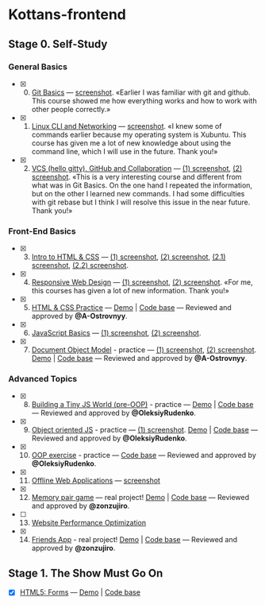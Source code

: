 # Kottans-frontend

## Stage 0. Self-Study

### General Basics
- [x] 0. [Git Basics](https://github.com/kottans/frontend/blob/master/tasks/git-intro.md) — [screenshot](https://raw.githubusercontent.com/alexdefender/kottans-frontend/master/git_basics/Screenshot_2018-12-08_06-42-22.png). «Earlier I was familiar with git and github. This course showed me how everything works and how to work with other people correctly.»
- [x] 1. [Linux CLI and Networking](https://github.com/kottans/frontend/blob/master/tasks/linux-cli-http.md) — [screenshot](https://raw.githubusercontent.com/alexdefender/kottans-frontend/master/task_linux_cli/Screenshot_2018-12-09_08-18-23.png). «I knew some of commands earlier because my operating system is Xubuntu. This course has given me a lot of new knowledge about using the command line, which I will use in the future. Thank you!»
- [x] 2. [VCS (hello gitty), GitHub and Collaboration](https://github.com/kottans/frontend/blob/master/tasks/git-collaboration.md) — [(1) screenshot](https://raw.githubusercontent.com/alexdefender/kottans-frontend/master/task_git_collaboration/Screenshot_2018-12-12_06-13-15.png), [(2) screenshot](https://raw.githubusercontent.com/alexdefender/kottans-frontend/master/task_git_collaboration/Screenshot_2018-12-14_06-32-37.png). «This is a very interesting course and different from what was in Git Basics. On the one hand I repeated the information, but on the other I learned new commands. I had some difficulties with git rebase but I think I will resolve this issue in the near future. Thank you!»

### Front-End Basics
- [x] 3. [Intro to HTML & CSS](https://github.com/kottans/frontend/blob/master/tasks/html-css-intro.md) — [(1) screenshot](https://raw.githubusercontent.com/alexdefender/kottans-frontend/master/task_html_css_intro/Screenshot_2018-12-15_10-27-14.png), [(2) screenshot](https://raw.githubusercontent.com/alexdefender/kottans-frontend/master/task_html_css_intro/Screenshot_2018-12-19_05-59-39.png), [(2.1) screenshot](https://raw.githubusercontent.com/alexdefender/kottans-frontend/master/task_html_css_intro/Screenshot_2018-12-19_06-00-24.png), [(2.2) screenshot](https://raw.githubusercontent.com/alexdefender/kottans-frontend/master/task_html_css_intro/Screenshot_2018-12-19_06-00-33.png).
- [x] 4. [Responsive Web Design](https://github.com/kottans/frontend/blob/master/tasks/html-css-responsive.md) — [(1) screenshot](https://raw.githubusercontent.com/alexdefender/kottans-frontend/master/task_responsive_web_design/Screenshot_2018-12-21_06-35-50.png), [(2) screenshot](https://raw.githubusercontent.com/alexdefender/kottans-frontend/master/task_responsive_web_design/Screenshot_2018-12-22_05-06-59.png). «For me, this courses has given a lot of new information. Thank you!»
- [x] 5. [HTML & CSS Practice](https://github.com/kottans/frontend/blob/master/tasks/html-css-popup.md) — [Demo](https://alexdefender.github.io/google-style-popup/) | [Code base](https://github.com/alexdefender/google-style-popup) — Reviewed and approved by **@A-Ostrovnyy**.
- [x] 6. [JavaScript Basics](https://github.com/kottans/frontend/blob/master/tasks/js-basics.md) — [(1) screenshot](https://raw.githubusercontent.com/alexdefender/kottans-frontend/master/task_js_basics/Screenshot_2018-12-25_05-44-17.png), [(2) screenshot](https://raw.githubusercontent.com/alexdefender/kottans-frontend/master/task_js_basics/Screenshot_2018-12-27_06-43-12.png).
- [x] 7. [Document Object Model](https://github.com/kottans/frontend/blob/master/tasks/js-dom.md) - practice — [(1) screenshot](https://raw.githubusercontent.com/alexdefender/kottans-frontend/master/task_js_dom/Screenshot_2018-12-29_17-08-18.png), [(2) screenshot](https://raw.githubusercontent.com/alexdefender/kottans-frontend/master/task_js_dom/Screenshot_2018-12-30_13-03-52.png). [Demo](https://alexdefender.github.io/js-dom-side-menu/) | [Code base](https://github.com/alexdefender/js-dom-side-menu) — Reviewed and approved by **@A-Ostrovnyy**.

### Advanced Topics
- [x] 8. [Building a Tiny JS World (pre-OOP)](https://github.com/kottans/frontend/blob/master/tasks/js-pre-oop.md) - practice — [Demo](https://alexdefender.github.io/a-tiny-JS-world/) | [Code base](https://github.com/alexdefender/a-tiny-JS-world) — Reviewed and approved by **@OleksiyRudenko**.
- [x] 9. [Object oriented JS](https://github.com/kottans/frontend/blob/master/tasks/js-oop.md) - practice — [(1) screenshot](https://raw.githubusercontent.com/alexdefender/kottans-frontend/master/task_js_oop/Screenshot_2019-01-04_05-20-10.png). [Demo](https://alexdefender.github.io/frogger-arcade-game/) | [Code base](https://github.com/alexdefender/frogger-arcade-game) — Reviewed and approved by **@OleksiyRudenko**.
- [x] 10. [OOP exercise](https://github.com/kottans/frontend/blob/master/tasks/js-post-oop.md) - practice — [Code base](https://github.com/alexdefender/frontend-2019-homeworks/tree/a-tiny-ls-world-oop/submissions/alexdefender/a-tiny-JS-world-oop) — Reviewed and approved by **@OleksiyRudenko**.
- [x] 11. [Offline Web Applications](https://github.com/kottans/frontend/blob/master/tasks/app-design-offline.md) — [screenshot](https://raw.githubusercontent.com/alexdefender/kottans-frontend/master/task_offline_web_app/Screenshot_2019-01-27_07-05-58.png)
- [x] 12. [Memory pair game](https://github.com/kottans/frontend/blob/master/tasks/memory-pair-game.md) — real project! [Demo](https://alexdefender.github.io/memory-pair-game/) | [Code base](https://github.com/alexdefender/memory-pair-game) — Reviewed and approved by **@zonzujiro**.
- [ ] 13. [Website Performance Optimization](https://github.com/kottans/frontend/blob/master/tasks/app-design-performance.md)
- [x] 14. [Friends App](https://github.com/kottans/frontend/blob/master/tasks/friends-app.md) - real project! [Demo](https://alexdefender.github.io/friends-app/) | [Code base](https://github.com/alexdefender/friends-app) — Reviewed and approved by **@zonzujiro**.

## Stage 1. The Show Must Go On
- [x] [HTML5: Forms](https://github.com/kottans/frontend/blob/master/tasks/html5-forms.md) — [Demo](https://alexdefender.github.io/html5-order-form/) | [Code base](https://github.com/alexdefender/html5-order-form)
